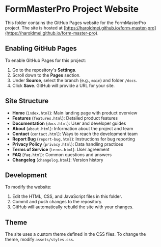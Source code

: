 # FormMasterPro Project Website

This folder contains the GitHub Pages website for the FormMasterPro project. The site is hosted at [https://haroldmei.github.io/form-master-pro](https://haroldmei.github.io/form-master-pro).

## Enabling GitHub Pages

To enable GitHub Pages for this project:

1. Go to the repository's **Settings**.
2. Scroll down to the **Pages** section.
3. Under **Source**, select the branch (e.g., `main`) and folder `/docs`.
4. Click **Save**. GitHub will provide a URL for your site.

## Site Structure

- **Home** (`index.html`): Main landing page with product overview
- **Features** (`features.html`): Detailed product features
- **Documentation** (`docs.html`): User and developer guides
- **About** (`about.html`): Information about the project and team
- **Contact** (`contact.html`): Ways to reach the development team
- **Report Bug** (`report-bug.html`): Instructions for bug reporting
- **Privacy Policy** (`privacy.html`): Data handling practices
- **Terms of Service** (`terms.html`): User agreement
- **FAQ** (`faq.html`): Common questions and answers
- **Changelog** (`changelog.html`): Version history

## Development

To modify the website:

1. Edit the HTML, CSS, and JavaScript files in this folder.
2. Commit and push changes to the repository.
3. GitHub will automatically rebuild the site with your changes.

## Theme

The site uses a custom theme defined in the CSS files. To change the theme, modify `assets/styles.css`.

